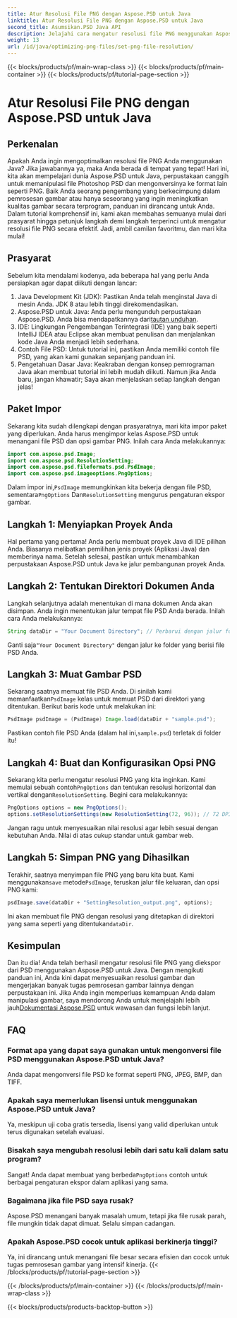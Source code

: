 ```yaml
---
title: Atur Resolusi File PNG dengan Aspose.PSD untuk Java
linktitle: Atur Resolusi File PNG dengan Aspose.PSD untuk Java
second_title: Asumsikan.PSD Java API
description: Jelajahi cara mengatur resolusi file PNG menggunakan Aspose.PSD untuk Java dengan tutorial langkah demi langkah yang mendetail ini. Optimalkan gambar Anda dalam waktu singkat.
weight: 13
url: /id/java/optimizing-png-files/set-png-file-resolution/
---
```


{{< blocks/products/pf/main-wrap-class >}}
{{< blocks/products/pf/main-container >}}
{{< blocks/products/pf/tutorial-page-section >}}

# Atur Resolusi File PNG dengan Aspose.PSD untuk Java

## Perkenalan
Apakah Anda ingin mengoptimalkan resolusi file PNG Anda menggunakan Java? Jika jawabannya ya, maka Anda berada di tempat yang tepat! Hari ini, kita akan mempelajari dunia Aspose.PSD untuk Java, perpustakaan canggih untuk memanipulasi file Photoshop PSD dan mengonversinya ke format lain seperti PNG. Baik Anda seorang pengembang yang berkecimpung dalam pemrosesan gambar atau hanya seseorang yang ingin meningkatkan kualitas gambar secara terprogram, panduan ini dirancang untuk Anda. 
Dalam tutorial komprehensif ini, kami akan membahas semuanya mulai dari prasyarat hingga petunjuk langkah demi langkah terperinci untuk mengatur resolusi file PNG secara efektif. Jadi, ambil camilan favoritmu, dan mari kita mulai!
## Prasyarat
 
Sebelum kita mendalami kodenya, ada beberapa hal yang perlu Anda persiapkan agar dapat diikuti dengan lancar:
1. Java Development Kit (JDK): Pastikan Anda telah menginstal Java di mesin Anda. JDK 8 atau lebih tinggi direkomendasikan.
2.  Aspose.PSD untuk Java: Anda perlu mengunduh perpustakaan Aspose.PSD. Anda bisa mendapatkannya dari[tautan unduhan](https://releases.aspose.com/psd/java/).
3. IDE: Lingkungan Pengembangan Terintegrasi (IDE) yang baik seperti IntelliJ IDEA atau Eclipse akan membuat penulisan dan menjalankan kode Java Anda menjadi lebih sederhana.
4. Contoh File PSD: Untuk tutorial ini, pastikan Anda memiliki contoh file PSD, yang akan kami gunakan sepanjang panduan ini.
5. Pengetahuan Dasar Java: Keakraban dengan konsep pemrograman Java akan membuat tutorial ini lebih mudah diikuti. Namun jika Anda baru, jangan khawatir; Saya akan menjelaskan setiap langkah dengan jelas!
## Paket Impor
Sekarang kita sudah dilengkapi dengan prasyaratnya, mari kita impor paket yang diperlukan. Anda harus mengimpor kelas Aspose.PSD untuk menangani file PSD dan opsi gambar PNG. Inilah cara Anda melakukannya:
```java
import com.aspose.psd.Image;
import com.aspose.psd.ResolutionSetting;
import com.aspose.psd.fileformats.psd.PsdImage;
import com.aspose.psd.imageoptions.PngOptions;
```
 Dalam impor ini,`PsdImage` memungkinkan kita bekerja dengan file PSD, sementara`PngOptions` Dan`ResolutionSetting` mengurus pengaturan ekspor gambar.
## Langkah 1: Menyiapkan Proyek Anda
Hal pertama yang pertama! Anda perlu membuat proyek Java di IDE pilihan Anda. Biasanya melibatkan pemilihan jenis proyek (Aplikasi Java) dan memberinya nama. 
Setelah selesai, pastikan untuk menambahkan perpustakaan Aspose.PSD untuk Java ke jalur pembangunan proyek Anda.
## Langkah 2: Tentukan Direktori Dokumen Anda
Langkah selanjutnya adalah menentukan di mana dokumen Anda akan disimpan. Anda ingin menentukan jalur tempat file PSD Anda berada. Inilah cara Anda melakukannya:
```java
String dataDir = "Your Document Directory"; // Perbarui dengan jalur folder Anda
```
 Ganti saja`"Your Document Directory"` dengan jalur ke folder yang berisi file PSD Anda. 
## Langkah 3: Muat Gambar PSD
 Sekarang saatnya memuat file PSD Anda. Di sinilah kami memanfaatkan`PsdImage` kelas untuk memuat PSD dari direktori yang ditentukan. 
Berikut baris kode untuk melakukan ini:
```java
PsdImage psdImage = (PsdImage) Image.load(dataDir + "sample.psd");
```
 Pastikan contoh file PSD Anda (dalam hal ini,`sample.psd`) terletak di folder itu!
## Langkah 4: Buat dan Konfigurasikan Opsi PNG
 Sekarang kita perlu mengatur resolusi PNG yang kita inginkan. Kami memulai sebuah contoh`PngOptions` dan tentukan resolusi horizontal dan vertikal dengan`ResolutionSetting`.
Begini cara melakukannya:
```java
PngOptions options = new PngOptions();
options.setResolutionSettings(new ResolutionSetting(72, 96)); // 72 DPI horisontal, 96 DPI vertikal
```
Jangan ragu untuk menyesuaikan nilai resolusi agar lebih sesuai dengan kebutuhan Anda. Nilai di atas cukup standar untuk gambar web.
## Langkah 5: Simpan PNG yang Dihasilkan
 Terakhir, saatnya menyimpan file PNG yang baru kita buat. Kami menggunakan`save` metode`PsdImage`, teruskan jalur file keluaran, dan opsi PNG kami:
```java
psdImage.save(dataDir + "SettingResolution_output.png", options);
```
 Ini akan membuat file PNG dengan resolusi yang ditetapkan di direktori yang sama seperti yang ditentukan`dataDir`.
## Kesimpulan
Dan itu dia! Anda telah berhasil mengatur resolusi file PNG yang diekspor dari PSD menggunakan Aspose.PSD untuk Java. Dengan mengikuti panduan ini, Anda kini dapat menyesuaikan resolusi gambar dan mengerjakan banyak tugas pemrosesan gambar lainnya dengan perpustakaan ini. Jika Anda ingin memperluas kemampuan Anda dalam manipulasi gambar, saya mendorong Anda untuk menjelajahi lebih jauh[Dokumentasi Aspose.PSD](https://reference.aspose.com/psd/java/) untuk wawasan dan fungsi lebih lanjut.

## FAQ
### Format apa yang dapat saya gunakan untuk mengonversi file PSD menggunakan Aspose.PSD untuk Java?
Anda dapat mengonversi file PSD ke format seperti PNG, JPEG, BMP, dan TIFF.
### Apakah saya memerlukan lisensi untuk menggunakan Aspose.PSD untuk Java?
Ya, meskipun uji coba gratis tersedia, lisensi yang valid diperlukan untuk terus digunakan setelah evaluasi.
### Bisakah saya mengubah resolusi lebih dari satu kali dalam satu program?
 Sangat! Anda dapat membuat yang berbeda`PngOptions` contoh untuk berbagai pengaturan ekspor dalam aplikasi yang sama.
### Bagaimana jika file PSD saya rusak?
Aspose.PSD menangani banyak masalah umum, tetapi jika file rusak parah, file mungkin tidak dapat dimuat. Selalu simpan cadangan.
### Apakah Aspose.PSD cocok untuk aplikasi berkinerja tinggi?
Ya, ini dirancang untuk menangani file besar secara efisien dan cocok untuk tugas pemrosesan gambar yang intensif kinerja.
{{< /blocks/products/pf/tutorial-page-section >}}

{{< /blocks/products/pf/main-container >}}
{{< /blocks/products/pf/main-wrap-class >}}

{{< blocks/products/products-backtop-button >}}
